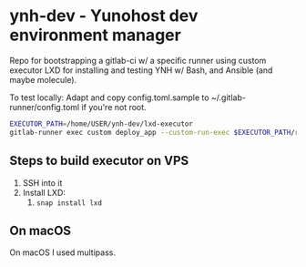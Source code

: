 # ynh-dev - Yunohost dev environment manager

Repo for bootstrapping a gitlab-ci w/ a specific runner using custom executor LXD for installing and testing YNH w/ Bash, and Ansible (and maybe molecule). 

To test locally:
Adapt and copy config.toml.sample to ~/.gitlab-runner/config.toml if you're not root.

```bash
EXECUTOR_PATH=/home/USER/ynh-dev/lxd-executor
gitlab-runner exec custom deploy_app --custom-run-exec $EXECUTOR_PATH/run.sh   --builds-dir "/builds"  --cache-dir "/cache" --custom-prepare-exec $EXECUTOR_PATH/prepare.sh --custom-cleanup-exec $EXECUTOR_PATH/cleanup.sh
```

## Steps to build executor on VPS
1. SSH into it
2. Install LXD:
   1. `snap install lxd`


## On macOS
On macOS I used multipass.
